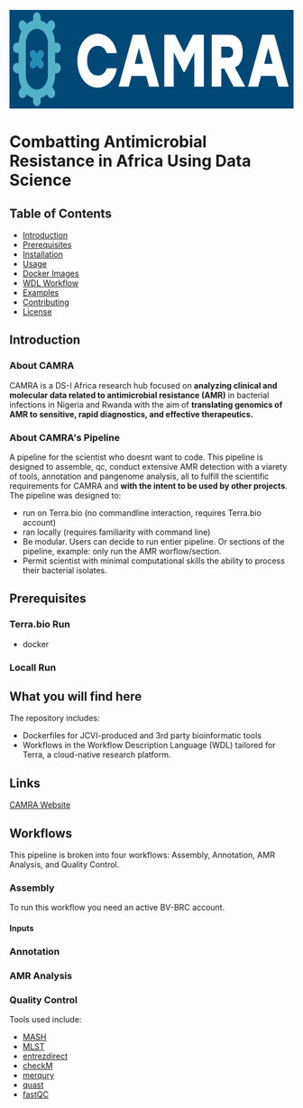 <p align="center">
  <img height="175" src="Images/camra-blue-logo.png">
</p>

# Combatting Antimicrobial Resistance in Africa Using Data Science

## Table of Contents
- [Introduction](#introduction)
- [Prerequisites](#prerequisites)
- [Installation](#installation)
- [Usage](#usage)
- [Docker Images](#docker-images)
- [WDL Workflow](#wdl-workflow)
- [Examples](#examples)
- [Contributing](#contributing)
- [License](#license)

## Introduction
### About CAMRA

CAMRA is a DS-I Africa research hub focused on **analyzing clinical and molecular data related to antimicrobial resistance (AMR)** in bacterial infections in Nigeria and Rwanda with the aim of **translating genomics of AMR to sensitive, rapid diagnostics, and effective therapeutics.**

### About CAMRA's Pipeline

A pipeline for the scientist who doesnt want to code. This pipeline is designed to assemble, qc, conduct extensive AMR detection with a viarety of tools, annotation and pangenome analysis, all to fulfill the scientific requirements for CAMRA and **with the intent to be used by other projects**.
The pipeline was designed to:
- run on Terra.bio (no commandline interaction, requires Terra.bio account)
- ran locally (requires familiarity with command line)
- Be modular. Users can decide to run entier pipeline. Or sections of the pipeline, example: only run the AMR worflow/section.
- Permit scientist with minimal computational skills the ability to process their bacterial isolates. 

## Prerequisites
### Terra.bio Run
- docker 
### Locall Run 



## What you will find here

The repository includes:

- Dockerfiles for JCVI-produced and 3rd party bioinformatic tools
- Workflows in the Workflow Description Language (WDL) tailored for Terra, a cloud-native research platform.

## Links

[CAMRA Website](https://camra.acegid.org/)

## Workflows

This pipeline is broken into four workflows: Assembly, Annotation, AMR Analysis, and Quality Control.

### Assembly

To run this workflow you need an active BV-BRC account.

#### Inputs

### Annotation

### AMR Analysis

### Quality Control

Tools used include:

- [MASH](https://mash.readthedocs.io/en/latest/)
- [MLST](https://github.com/tseemann/mlst)
- [entrezdirect](https://www.ncbi.nlm.nih.gov/books/NBK25501/)
- [checkM](https://ecogenomics.github.io/CheckM/)
- [merqury](https://github.com/marbl/merqury)
- [quast](https://quast.sourceforge.net/)
- [fastQC](https://www.bioinformatics.babraham.ac.uk/projects/fastqc/)
